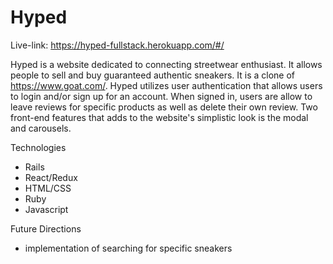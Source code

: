 # Hyped

Live-link: https://hyped-fullstack.herokuapp.com/#/

Hyped is a website dedicated to connecting streetwear enthusiast. It allows people to sell and buy guaranteed authentic sneakers. It is a clone of https://www.goat.com/. Hyped utilizes user authentication that allows users to login and/or sign up for an account. When signed in, users are allow to leave reviews for specific products as well as delete their own review. Two front-end features that adds to the website's simplistic look is the modal and carousels. 

Technologies

 * Rails
 * React/Redux
 * HTML/CSS
 * Ruby
 * Javascript


Future Directions
 * implementation of searching for specific sneakers
